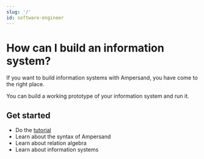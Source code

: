 ```yaml
---
slug: '/'
id: software-engineer
---
```


# How can I build an information system?
If you want to build information systems with Ampersand, you have come to the right place.

You can build a working prototype of your information system and run it.

## Get started
* Do the [tutorial](https://github.com/AmpersandTarski/Ampersand/tree/main/docs/tutorial-rap3)
* Learn about the syntax of Ampersand
* Learn about relation algebra
* Learn about information systems
